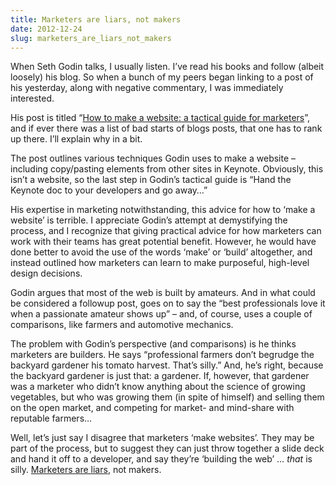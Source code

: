 ```yaml
---
title: Marketers are liars, not makers
date: 2012-12-24
slug: marketers_are_liars_not_makers
---
```

<p>When Seth Godin talks, I usually listen. I&#8217;ve read his books and follow (albeit loosely) his blog. So when a bunch of my peers began linking to a post of his yesterday, along with negative commentary, I was immediately interested.</p>

<p>His post is titled &#8220;<a href="http://sethgodin.typepad.com/seths_blog/2012/12/how-to-make-a-website-a-tactical-guide-for-marketers.html">How to make a website: a tactical guide for marketers</a>&#8221;, and if ever there was a list of bad starts of blogs posts, that one has to rank up there. I&#8217;ll explain why in a bit.</p>

<p>The post outlines various techniques Godin uses to make a website &#8211; including copy/pasting elements from other sites in Keynote. Obviously, this isn&#8217;t a website, so the last step in Godin&#8217;s tactical guide is &#8220;Hand the Keynote doc to your developers and go away…&#8221;</p>

<p>His expertise in marketing notwithstanding, this advice for how to &#8216;make a website&#8217; is terrible. I appreciate Godin&#8217;s attempt at demystifying the process, and I recognize that giving practical advice for how marketers can work with their teams has great potential benefit. However, he would have done better to avoid the use of the words &#8216;make&#8217; or &#8216;build&#8217; altogether, and instead outlined how marketers can learn to make purposeful, high-level design decisions.</p>

<p>Godin argues that most of the web is built by amateurs. And in what could be considered a followup post, goes on to say the &#8220;best professionals love it when a passionate amateur shows up&#8221; &#8211; and, of course, uses a couple of comparisons, like farmers and automotive mechanics.</p>

<p>The problem with Godin&#8217;s perspective (and comparisons) is he thinks marketers are builders. He says &#8220;professional farmers don&#8217;t begrudge the backyard gardener his tomato harvest. That&#8217;s silly.&#8221; And, he&#8217;s right, because the backyard gardener is just that: a gardener. If, however, that gardener was a marketer who didn&#8217;t know anything about the science of growing vegetables, but who was growing them (in spite of himself) and selling them on the open market, and competing for market- and mind-share with reputable farmers…</p>

<p>Well, let&#8217;s just say I disagree that marketers &#8216;make websites&#8217;. They may be part of the process, but to suggest they can just throw together a slide deck and hand it off to a developer, and say they&#8217;re &#8216;building the web&#8217; … <em>that</em> is silly. <a href="http://sethgodin.typepad.com/all_marketers_are_liars/">Marketers are liars</a>, not makers.</p>